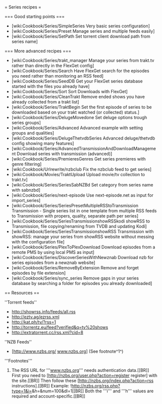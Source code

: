 = Series recipes =

=== Good starting points ===

* [wiki:Cookbook/Series/SimpleSeries Very basic series configuration]
* [wiki:Cookbook/Series/Preset Manage series and multiple feeds easily]
* [wiki:Cookbook/Series/SetPath Set torrent client download path from series name]

=== More advanced recipes ===

* [wiki:Cookbook/Series/trakt_manager Manage your series from trakt.tv rather than directly in the FlexGet config]
* [wiki:Cookbook/Series/Search Have FlexGet search for the episodes you need rather than monitoring an RSS feed]
* [wiki:Cookbook/Series/SeedDB Get your FlexGet series database started with the files you already have]
* [wiki:Cookbook/Series/Sort Sort Downloads with FlexGet]
* [wiki:Cookbook/Series/CleanTrakt Remove ended shows you have already collected from a trakt list]
* [wiki:Cookbook/Series/TraktBegin Set the first episode of series to be downloaded based on your trakt watched (or collected) status.]
* [wiki:Cookbook/Series/DelugeMovedone Set deluge options trough series groups]
* [wiki:Cookbook/Series/Advanced Advanced example with setting groups and qualities]
* [wiki:Cookbook/Series/DelugeThetvdbSeries Advanced deluge/thetvdb config showing many features]
* [wiki:Cookbook/Series/AdvancedTransmissionAndDownloadManagement Download series with transmission (advanced)]
* [wiki:Cookbook/Series/PremieresGenres Get series premieres with genre filtering]
* [wiki:Cookbook/Urlrewrite/nzbclub Fix the nzbclub feed to get series]
* [wiki:Cookbook/Movies/TraktUpload Upload movie/tv collection to trakt.tv]
* [wiki:Cookbook/Series/SeriesSabNZBd Set category from series name with sabnzbd]
* [wiki:Cookbook/Series/next-episode Use next-episode.net as input for import_series]
* [wiki:Cookbook/Series/SeriesPresetMultipleRSStoTransmission Transmission - Single series list in one template from multiple RSS feeds to Transmission with propers, quality, separate path per series]
* [wiki:Cookbook/Series/SeriesTransmissionshowRSSkodi showRSS to Transmission, file copying/renaming from TVDB and updating Kodi]
* [wiki:Cookbook/Series/SeriesTransmissionshowRSS Transmission with showRSS: manage your series from showRSS website without messing with the configuration file]
* [wiki:Cookbook/Series/PlexToPlexDownload Download episodes from a remote PMS by using local PMS as input]
* [wiki:Cookbook/Series/DiscoverSeriesWithNewznab Download nzb for series episodes from a newznab website]
* [wiki:Cookbook/Series/RemoveByExtension Remove and forget episodes by file extension]
* [wiki:Cookbook/Series/sync_series Remove gaps in your series database by searching a folder for episodes you already downloaded]
 
== Resources ==

''Torrent feeds''

 * http://showrss.info/feeds/all.rss
 * http://eztv.ag/ezrss.xml
 * http://kat.ph/tv/?rss=1
 * http://torrentz.eu/feed?verified&q=tv%20shows
 * http://extratorrent.cc/rss.xml?cid=8

''NZB Feeds''

 * [http://www.nzbs.org/ www.nzbs.org] (See footnote^1^)

'''Footnotes'''

 1. The RSS URL for '''www.nzbs.org''' needs authentication data.[[BR]]
 First you need to [http://nzbs.org/user.php?action=register register] with the site.[[BR]]
 Then follow these [http://nzbs.org/index.php?action=rss instructions].[[BR]]
 Example: !http://nzbs.org/rss.php?type=1&i=<uid>&h=<hash>&num=100&dl=1[[BR]]
 Both the '''i''' and '''h''' values are required and account-specific.[[BR]] 